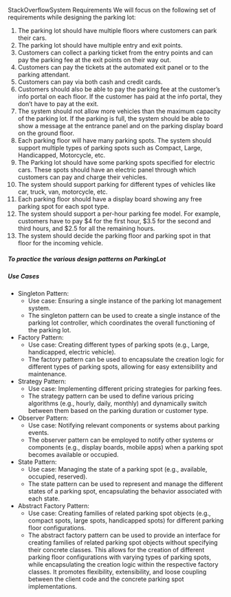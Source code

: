 StackOverflowSystem Requirements
We will focus on the following set of requirements while designing the parking
lot:
1. The parking lot should have multiple floors where customers can park
   their cars.
2. The parking lot should have multiple entry and exit points.
3. Customers can collect a parking ticket from the entry points and can pay
   the parking fee at the exit points on their way out.
4. Customers can pay the tickets at the automated exit panel or to the
   parking attendant.
5. Customers can pay via both cash and credit cards.
6. Customers should also be able to pay the parking fee at the customer’s
   info portal on each floor. If the customer has paid at the info portal, they
   don’t have to pay at the exit.
7. The system should not allow more vehicles than the maximum capacity
   of the parking lot. If the parking is full, the system should be able to show
   a message at the entrance panel and on the parking display board on the
   ground floor.
8. Each parking floor will have many parking spots. The system should
   support multiple types of parking spots such as Compact, Large,
   Handicapped, Motorcycle, etc.
9. The Parking lot should have some parking spots specified for electric
   cars. These spots should have an electric panel through which customers
   can pay and charge their vehicles.
10. The system should support parking for different types of vehicles like car,
    truck, van, motorcycle, etc.
11. Each parking floor should have a display board showing any free parking
    spot for each spot type.
12. The system should support a per-hour parking fee model. For example,
    customers have to pay $4 for the first hour, $3.5 for the second and third
    hours, and $2.5 for all the remaining hours.
13. The system should decide the parking floor and parking spot in that floor for the incoming vehicle.

##### To practice the various design patterns on ParkingLot
##### Use Cases

- Singleton Pattern: 
  - Use case: Ensuring a single instance of the parking lot management system.
  - The singleton pattern can be used to create a single instance of the parking lot controller, which coordinates the overall functioning of the parking lot.
- Factory Pattern:
  - Use case: Creating different types of parking spots (e.g., Large, handicapped, electric vehicle).
  - The factory pattern can be used to encapsulate the creation logic for different types of parking spots, allowing for easy extensibility and maintenance.
- Strategy Pattern:
  - Use case: Implementing different pricing strategies for parking fees.
  - The strategy pattern can be used to define various pricing algorithms (e.g., hourly, daily, monthly) and dynamically switch between them based on the parking duration or customer type.
- Observer Pattern:
  - Use case: Notifying relevant components or systems about parking events.
  - The observer pattern can be employed to notify other systems or components (e.g., display boards, mobile apps) when a parking spot becomes available or occupied.
- State Pattern:
  - Use case: Managing the state of a parking spot (e.g., available, occupied, reserved).
  - The state pattern can be used to represent and manage the different states of a parking spot, encapsulating the behavior associated with each state.
- Abstract Factory Pattern:
  - Use case: Creating families of related parking spot objects (e.g., compact spots, large spots, handicapped spots) for different parking floor configurations.
  - The abstract factory pattern can be used to provide an interface for creating families of related parking spot objects without specifying their concrete classes. This allows for the creation of different parking floor configurations with varying types of parking spots, while encapsulating the creation logic within the respective factory classes. It promotes flexibility, extensibility, and loose coupling between the client code and the concrete parking spot implementations.
